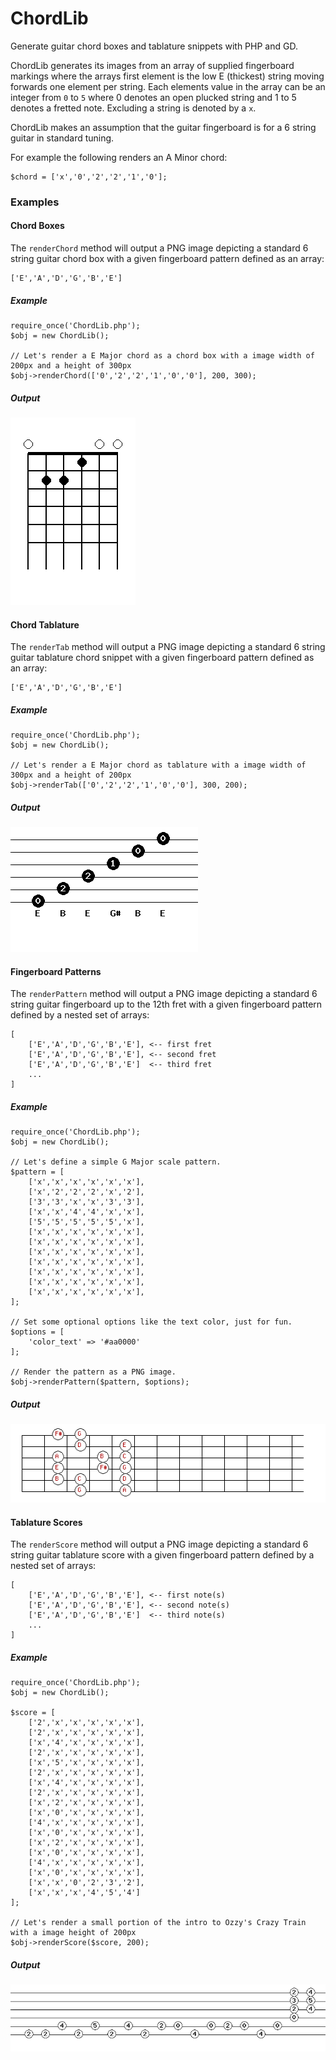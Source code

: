 # ChordLib
Generate guitar chord boxes and tablature snippets with PHP and GD.

ChordLib generates its images from an array of supplied fingerboard markings where the arrays first element is the low E (thickest) string moving forwards one element per string. Each elements value in the array can be an integer from `0` to `5` where 0 denotes an open plucked string and 1 to 5 denotes a fretted note. Excluding a string is denoted by a `x`. 

ChordLib makes an assumption that the guitar fingerboard is for a 6 string guitar in standard tuning.

For example the following renders an A Minor chord:

	$chord = ['x','0','2','2','1','0'];



### Examples

#### Chord Boxes

The `renderChord` method will output a PNG image depicting a standard 6 string guitar chord box with a given fingerboard pattern defined as an array:

	['E','A','D','G','B','E']

##### Example

	require_once('ChordLib.php');
	$obj = new ChordLib();

	// Let's render a E Major chord as a chord box with a image width of 200px and a height of 300px
	$obj->renderChord(['0','2','2','1','0','0'], 200, 300);

##### Output

![Chord](https://github.com/dnsimmons/chord-lib/blob/master/examples/chord.png)

#### Chord Tablature

The `renderTab` method will output a PNG image depicting a standard 6 string guitar tablature chord snippet with a given fingerboard pattern defined as an array:


	['E','A','D','G','B','E']

##### Example

	require_once('ChordLib.php');
	$obj = new ChordLib();

	// Let's render a E Major chord as tablature with a image width of 300px and a height of 200px
	$obj->renderTab(['0','2','2','1','0','0'], 300, 200);

##### Output
	
![Tab](https://github.com/dnsimmons/chord-lib/blob/master/examples/tab.png)

#### Fingerboard Patterns

The `renderPattern` method will output a PNG image depicting a standard 6 string guitar fingerboard up to the 12th fret with a given fingerboard pattern defined by a nested set of arrays:

	[
		['E','A','D','G','B','E'], <-- first fret
		['E','A','D','G','B','E'], <-- second fret
		['E','A','D','G','B','E']  <-- third fret
		...
	]


##### Example

	require_once('ChordLib.php');
	$obj = new ChordLib();

	// Let's define a simple G Major scale pattern.
	$pattern = [
		['x','x','x','x','x','x'],
		['x','2','2','2','x','2'],
		['3','3','x','x','3','3'],
		['x','x','4','4','x','x'],
		['5','5','5','5','5','x'],
		['x','x','x','x','x','x'],
		['x','x','x','x','x','x'],
		['x','x','x','x','x','x'],
		['x','x','x','x','x','x'],
		['x','x','x','x','x','x'],
		['x','x','x','x','x','x'],
		['x','x','x','x','x','x'],
	];

	// Set some optional options like the text color, just for fun.
	$options = [
		'color_text' => '#aa0000'
	];

	// Render the pattern as a PNG image.
	$obj->renderPattern($pattern, $options);

##### Output
	
![Tab](https://github.com/dnsimmons/chord-lib/blob/master/examples/pattern.png)


#### Tablature Scores

The `renderScore` method will output a PNG image depicting a standard 6 string guitar tablature score with a given fingerboard pattern defined by a nested set of arrays:

	[
		['E','A','D','G','B','E'], <-- first note(s)
		['E','A','D','G','B','E'], <-- second note(s)
		['E','A','D','G','B','E']  <-- third note(s)
		...
	]


##### Example

	require_once('ChordLib.php');
	$obj = new ChordLib();

	$score = [
		['2','x','x','x','x','x'],
		['2','x','x','x','x','x'],
		['x','4','x','x','x','x'],
		['2','x','x','x','x','x'],
		['x','5','x','x','x','x'],
		['2','x','x','x','x','x'],
		['x','4','x','x','x','x'],
		['2','x','x','x','x','x'],
		['x','2','x','x','x','x'],
		['x','0','x','x','x','x'],
		['4','x','x','x','x','x'],
		['x','0','x','x','x','x'],
		['x','2','x','x','x','x'],
		['x','0','x','x','x','x'],
		['4','x','x','x','x','x'],
		['x','0','x','x','x','x'],
		['x','x','0','2','3','2'],
		['x','x','x','4','5','4']
	];

	// Let's render a small portion of the intro to Ozzy's Crazy Train with a image height of 200px
	$obj->renderScore($score, 200);

##### Output
	
![Tab](https://github.com/dnsimmons/chord-lib/blob/master/examples/score.png)